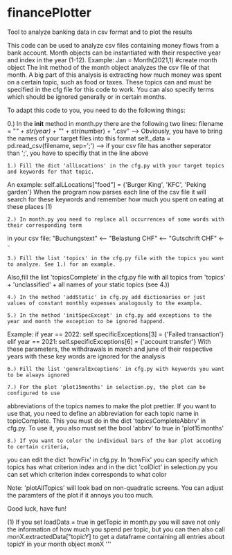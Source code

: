 # financePlotter
Tool to analyze banking data in csv format and to plot the results


This code can be used to analyze csv files containing money flows from a bank account.
Month objects can be instantiated with their respective year and index in the year (1-12).
Example: Jan = Month(2021,1) #create month object
The init method of the month object analyzes the csv file of that month.
A big part of this analysis is extracting how much money was spent on a certain topic, such as food or taxes.
These topics can and must be specified in the cfg file for this code to work.
You can also specify terms which should be ignored generally or in certain months.

To adapt this code to you, you need to do the following things:

0.) In the __init__ method in month.py there are the following two lines:
filename = "<bank>_" + str(year) + "_" + str(number) + ".csv"
--> Obviously, you have to bring the names of your target files into this format
self._data = pd.read_csv(filename, sep=';')
--> if your csv file has another seperator than ';', you have to specifiy that in the line above

    1.) Fill the dict 'allLocations' in the cfg.py with your target topics and keywords for that topic. 
An example: self.alLLocations["food"] = {'Burger King', 'KFC', 'Peking garden'} 
When the program now parses each line of the csv file it will search for these keywords and remember 
how much you spent on eating at these places (1)

    2.) In month.py you need to replace all occurrences of some words with their corresponding term
in your csv file:
"Buchungstext" <-- <Column name of the description of the expense>
"Belastung CHF" <-- <Column name of the value of the expense>
"Gutschrift CHF" <-- <Column name of the value of the credit>

    3.) Fill the list 'topics' in the cfg.py file with the topics you want to analyze. See 1.) for an example. 
Also,fill the list 'topicsComplete' in the cfg.py file with all topics from 'topics' + 'unclassified' + 
all names of your static topics (see 4.))

    4.) In the method 'addStatic' in cfg.py add dictionaries or just values of constant monthly expenses analogously to the example.

    5.) In the method 'initSpecExcept' in cfg.py add exceptions to the year and month the exception to be ignored happend.
Example:
if year == 2022:
    self.specificExceptions[3] = {'Failed transaction'}
elif year == 2021:
    self.specificExceptions[6] = {'account transfer'}
With these parameters, the withdrawals in march and june of their respective years with these
key words are ignored for the analysis

    6.) Fill the list 'generalExceptions' in cfg.py with keywords you want to be always ignored

    7.) For the plot 'plot15months' in selection.py, the plot can be configured to use
abbreviations of the topics names to make the plot prettier. If you want to use that,
you need to define an abbreviation for each topic name in topicComplete. This you must do in the 
dict 'topicsCompleteAbbrv' in cfg.py. To use it, you also must set the bool 'abbrv' to true in 'plot15months'

    8.) If you want to color the individual bars of the bar plot accoding to certain criteria,
you can edit the dict 'howFix' in cfg.py. In 'howFix' you can specify which topics has what criterion index
and in the dict 'colDict' in selection.py you can set which criterion index corresponds to what color

Note: 'plotAllTopics' will look bad on non-quadratic screens. You can adjust the paramters of the plot if it 
annoys you too much.

Good luck, have fun!

(1) If you set loadData = true in getTopic in month.py you will save
not only the information of how much you spend per topic, but you can then also call monX.extractedData["topicY]
to get a dataframe containing all entries about topicY in your month object monX
'''
